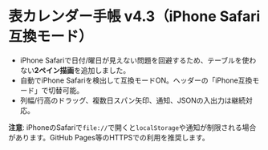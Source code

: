 # 表カレンダー手帳 v4.3（iPhone Safari 互換モード）
- iPhone Safariで日付/曜日が見えない問題を回避するため、テーブルを使わない**2ペイン描画**を追加しました。
- 自動でiPhone Safariを検出して互換モードON。ヘッダーの「iPhone互換モード」で切替可能。
- 列幅/行高のドラッグ、複数日スパン矢印、通知、JSONの入出力は継続対応。

**注意**: iPhoneのSafariで`file://`で開くと`localStorage`や通知が制限される場合があります。GitHub Pages等のHTTPSでの利用を推奨します。
